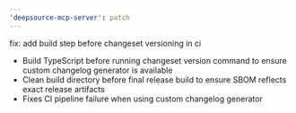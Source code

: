 ```yaml
---
'deepsource-mcp-server': patch
---
```


fix: add build step before changeset versioning in ci

- Build TypeScript before running changeset version command to ensure custom changelog generator is available
- Clean build directory before final release build to ensure SBOM reflects exact release artifacts
- Fixes CI pipeline failure when using custom changelog generator

